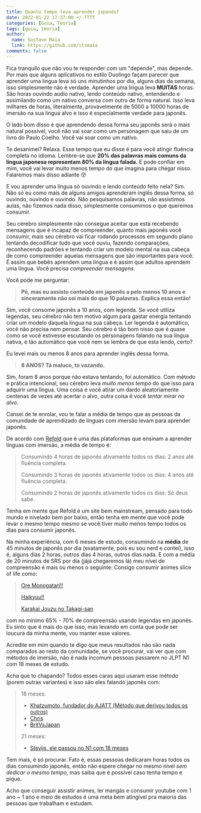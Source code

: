 ```yaml
---
title: Quanto tempo leva aprender japonês?
date: 2022-01-22 17:37:00 +/-TTTT
categories: [Guia, Teoria]
tags: [guia, teoria]
author:
  name: Gustavo Maia
  link: https://github.com/itsmaia
comments: false
---
```


Fica tranquilo que não vou te responder com um "depende", mas depende. Por mais que alguns aplicativos no estilo Duolingo façam parecer que aprender uma lingua leva só uns minutinhos por dia, alguns dias da semana, isso simplesmente não é verdade. Aprender uma lingua leva **MUITAS** horas. São horas ouvindo audio nativo, lendo conteúdo nativo, entendendo e assimilando como um nativo conversa com outro de forma natural. Isso leva milhares de horas, literalmente, provavelmente de 5000 a 10000 horas de imersão na sua lingua alvo e isso é especialmente verdade para japonês.

O lado bom disso é que aprendendo dessa forma seu japonês será o mais natural possível, você não vai soar como um personagem que saiu de um livro do Paulo Coelho. Você vai soar como um nativo.

Te desanimei? Relaxa. Esse tempo que eu disse é para você atingir fluência completa no idioma. Lembre-se que **20% das palavras mais comuns da língua japonesa representam 80% da língua falada.** E pode confiar em mim, você vai levar muito menos tempo do que imagina para chegar nisso. Falaremos mais disso adiante 😚

E vou aprender uma língua só ouvindo e lendo conteúdo feito nela? Sim. Não só eu como mais de alguns amigos aprenderam inglês dessa forma, só ouvindo, ouvindo e ouvindo. Não pesquisamos palavras, não assistimos aulas, não fizemos nada disso, simplesmente consumimos o que queremos consumir.

Seu cérebro simplesmente não consegue aceitar que está recebendo mensagens que é incapaz de compreender, quanto mais japonês você consumir, mais seu cérebro vai ficar rodando processos em segundo plano tentando decodificar tudo que você ouviu, fazendo comparações, reconhecendo padrões e tentando criar um modelo mental na sua cabeça de como compreender aquelas mensagens que são importantes para você. É assim que bebês aprendem uma língua e é assim que adultos aprendem uma língua. Você precisa *compreender mensagens*.

Você pode me perguntar:

> **Pô, mas eu assisto conteúdo em japonês a pelo menos 10 anos e sinceramente não sei mais do que 10 palavras. Explica essa então!**

Sim, você consome japonês a 10 anos, com legenda. Se você utiliza legendas, seu cérebro não tem motivo algum para gastar energia tentando criar um modelo daquela língua na sua cabeça. Ler legenda é automático, você não precisa nem pensar. Seu cérebro é tão bom nisso que é quase como se você estivesse escutando os personagens falando na sua língua nativa, é tão automático que você nem se lembra de que esta lendo, certo?

Eu levei mais ou menos 8 anos para aprender inglês dessa forma.

> **8 ANOS? Tá maluco, to vazando.**

Sim, foram 8 anos porque não estava tentando, foi automático. Com método e prática intencional, seu cérebro leva *muito menos tempo* do que isso para adquirir uma língua. Uma coisa é você atirar um dardo aleatoriamente centenas de vezes até acertar o alvo, outra coisa é você *tentar mirar no alvo*.

Cansei de te enrolar, vou te falar a média de tempo que as pessoas da comunidade de aprendizado de línguas com imersão levam para aprender japonês.

De acordo com [Refold](https://refold.la/) que é uma das plataformas que ensinam a aprender línguas com imersão, a média de tempo é:

>Consumindo 4 horas de japonês ativamente todos os dias: 2 anos até fluência completa.
>
>Consumindo 3 horas de japonês ativamente todos os dias: 4 anos até fluência completa.
>
>Consumindo 2 horas de japonês ativamente todos os dias: Só deus sabe.

Tenha em mente que Refold é um site bem mainstream, pensado para todo mundo e nivelado bem por baixo, então tenha em mente que você pode levar o mesmo tempo mesmo se você tiver muito menos tempo todos os dias para consumir japonês.

Na minha experiência, com 6 meses de estudo, consumindo na **média** de 45 minutos de japonês por dia (exatamente, pois eu sou nerd e contei), isso é, alguns dias 2 horas, outros dias 4 horas, outros dias nada. E com a média de 20 minutos de SRS por dia (jájá chegaremos lá) meu nível de compreensão é mais ou menos o seguinte: Consigo consumir animes slice of life como:
> [Ore Monogatari!!](https://myanimelist.net/anime/28297/Ore_Monogatari)
>
> [Haikyuu!!](https://myanimelist.net/anime/20583/Haikyuu?q=haikyuu&cat=anime) 
>
> [Karakai Jouzu no Takagi-san](https://myanimelist.net/anime/35860/Karakai_Jouzu_no_Takagi-san?q=kara&cat=anime) 

com no mínimo 65% - 70% de compreensão usando legendas em japonês. Eu sinto que é mais do que isso, mas levando em conta que pode ser loucura da minha mente, vou manter esse valores.

Acredite em mim quando te digo que meus resultados não são nada comparados ao resto da comunidade, se você procurar, vai ver que com métodos de imersão, não é nada incomum pessoas passarem no JLPT N1 com 18 meses de estudo. 

Acha que to chapando? Todos esses caras aqui usaram esse método (porem outras variantes) e isso são eles falando japonês com:

>18 meses:
> * [Khatzumoto, fundador do AJATT (Método que derivou todos os outros)](https://www.youtube.com/watch?v=ejRkuX1RGf4)
> * [Chris](https://www.youtube.com/watch?v=Svs8Pu_zdAs)
> * [BritVsJapan](https://www.youtube.com/watch?v=gXBgK4a3FWQ)
>
>21 meses:
> * [Stevijs, ele passou no N1 com 18 meses](https://www.youtube.com/watch?v=W-o_zNIuWG8)
 
Tem mais, é só procurar. Fato é, essas pessoas dedicaram horas todos os dias consumindo japonês, então não espere chegar no mesmo nível *sem dedicar o mesmo tempo,* mas saiba que é possível caso tenha tempo e pique.

Acho que conseguir assistir animes, ler mangás e consumir youtube com 1 ano ~ 1 ano e meio de estudos é uma meta bem atingível pra maioria das pessoas que trabalham e estudam.
